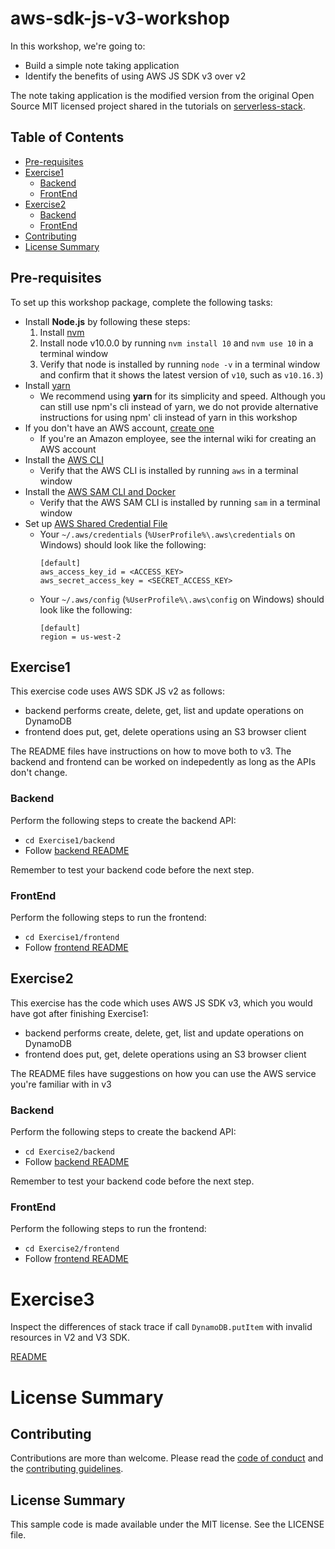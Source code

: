 # aws-sdk-js-v3-workshop

In this workshop, we're going to:

- Build a simple note taking application
- Identify the benefits of using AWS JS SDK v3 over v2

The note taking application is the modified version from the original Open Source MIT licensed project shared in the tutorials on [serverless-stack](http://serverless-stack.com).

## Table of Contents

- [Pre-requisites](#pre-requisites)
- [Exercise1](#exercise1)
  - [Backend](#backend)
  - [FrontEnd](#frontend)
- [Exercise2](#exercise2)
  - [Backend](#backend-1)
  - [FrontEnd](#frontend-1)
- [Contributing](#contributing)
- [License Summary](#license-summary)

## Pre-requisites

To set up this workshop package, complete the following tasks:

- Install **Node.js** by following these steps:
  1. Install [nvm](https://github.com/nvm-sh/nvm#installation-and-update)
  1. Install node v10.0.0 by running `nvm install 10` and `nvm use 10` in a terminal window
  1. Verify that node is installed by running `node -v` in a terminal window and confirm that it shows the latest version of `v10`, such as `v10.16.3`)
- Install [yarn](https://yarnpkg.com/en/docs/install)
  - We recommend using **yarn** for its simplicity and speed. Although you can still use npm's cli instead of yarn,
    we do not provide alternative instructions for using npm' cli instead of yarn in this workshop
- If you don't have an AWS account, [create one](https://aws.amazon.com/premiumsupport/knowledge-center/create-and-activate-aws-account/)
  - If you're an Amazon employee, see the internal wiki for creating an AWS account
- Install the [AWS CLI](https://aws.amazon.com/cli/)
  - Verify that the AWS CLI is installed by running `aws` in a terminal window
- Install the [AWS SAM CLI and Docker](https://docs.aws.amazon.com/serverless-application-model/latest/developerguide/serverless-sam-cli-install.html)
  - Verify that the AWS SAM CLI is installed by running `sam` in a terminal window
- Set up [AWS Shared Credential File](https://docs.aws.amazon.com/cli/latest/userguide/cli-configure-files.html)
  - Your `~/.aws/credentials` (`%UserProfile%\.aws\credentials` on Windows) should look like the following:
    ```
    [default]
    aws_access_key_id = <ACCESS_KEY>
    aws_secret_access_key = <SECRET_ACCESS_KEY>
    ```
  - Your `~/.aws/config` (`%UserProfile%\.aws\config` on Windows) should look like the following:
    ```
    [default]
    region = us-west-2
    ```

## Exercise1

This exercise code uses AWS SDK JS v2 as follows:

- backend performs create, delete, get, list and update operations on DynamoDB
- frontend does put, get, delete operations using an S3 browser client

The README files have instructions on how to move both to v3. The backend and frontend can be worked on indepedently as long as the APIs don't change.

### Backend

Perform the following steps to create the backend API:

- `cd Exercise1/backend`
- Follow [backend README](./Exercise1/backend/README.md)

Remember to test your backend code before the next step.

### FrontEnd

Perform the following steps to run the frontend:

- `cd Exercise1/frontend`
- Follow [frontend README](./Exercise1/frontend/README.md)

## Exercise2

This exercise has the code which uses AWS JS SDK v3, which you would have got after finishing Exercise1:

- backend performs create, delete, get, list and update operations on DynamoDB
- frontend does put, get, delete operations using an S3 browser client

The README files have suggestions on how you can use the AWS service you're familiar with in v3

### Backend

Perform the following steps to create the backend API:

- `cd Exercise2/backend`
- Follow [backend README](./Exercise2/backend/README.md)

Remember to test your backend code before the next step.

### FrontEnd

Perform the following steps to run the frontend:

- `cd Exercise2/frontend`
- Follow [frontend README](./Exercise2/frontend/README.md)

# Exercise3

Inspect the differences of stack trace if call `DynamoDB.putItem` with invalid resources
in V2 and V3 SDK.

[README](./Exercise3/README.md)

# License Summary

## Contributing

Contributions are more than welcome. Please read the [code of conduct](CODE_OF_CONDUCT.md) and the [contributing guidelines](CONTRIBUTING.md).

## License Summary

This sample code is made available under the MIT license. See the LICENSE file.
